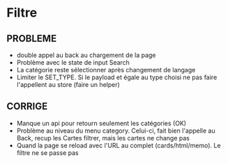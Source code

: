 # Filtre
## PROBLEME
- double appel au back au chargement de la page
- Problème avec le state de input Search
- La catégorie reste sélectionner après changement de langage
- Limiter le SET_TYPE. Si le payload et égale au type choisi ne pas faire l'appellent au store (faire un helper)


## CORRIGE
- Manque un api pour retourn seulement les catégories (OK)
- Problème au niveau du menu category. Celui-ci, fait bien l'appelle au Back, recup les Cartes filtrer, mais les cartes ne change pas
- Quand la page se reload avec l'URL au complet (cards/html/memo). Le filtre ne se passe pas